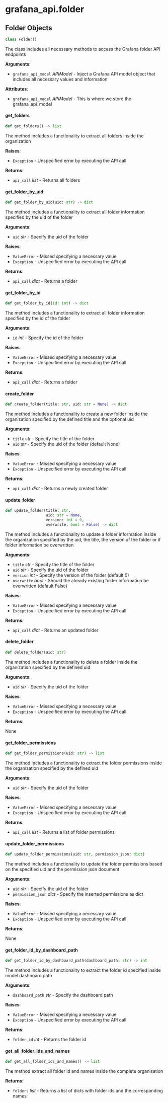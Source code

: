 <a id="grafana_api.folder"></a>

# grafana\_api.folder

<a id="grafana_api.folder.Folder"></a>

## Folder Objects

```python
class Folder()
```

The class includes all necessary methods to access the Grafana folder API endpoints

**Arguments**:

- `grafana_api_model` _APIModel_ - Inject a Grafana API model object that includes all necessary values and information
  

**Attributes**:

- `grafana_api_model` _APIModel_ - This is where we store the grafana_api_model

<a id="grafana_api.folder.Folder.get_folders"></a>

#### get\_folders

```python
def get_folders() -> list
```

The method includes a functionality to extract all folders inside the organization

**Raises**:

- `Exception` - Unspecified error by executing the API call
  

**Returns**:

- `api_call` _list_ - Returns all folders

<a id="grafana_api.folder.Folder.get_folder_by_uid"></a>

#### get\_folder\_by\_uid

```python
def get_folder_by_uid(uid: str) -> dict
```

The method includes a functionality to extract all folder information specified by the uid of the folder

**Arguments**:

- `uid` _str_ - Specify the uid of the folder
  

**Raises**:

- `ValueError` - Missed specifying a necessary value
- `Exception` - Unspecified error by executing the API call
  

**Returns**:

- `api_call` _dict_ - Returns a folder

<a id="grafana_api.folder.Folder.get_folder_by_id"></a>

#### get\_folder\_by\_id

```python
def get_folder_by_id(id: int) -> dict
```

The method includes a functionality to extract all folder information specified by the id of the folder

**Arguments**:

- `id` _int_ - Specify the id of the folder
  

**Raises**:

- `ValueError` - Missed specifying a necessary value
- `Exception` - Unspecified error by executing the API call
  

**Returns**:

- `api_call` _dict_ - Returns a folder

<a id="grafana_api.folder.Folder.create_folder"></a>

#### create\_folder

```python
def create_folder(title: str, uid: str = None) -> dict
```

The method includes a functionality to create a new folder inside the organization specified by the defined title and the optional uid

**Arguments**:

- `title` _str_ - Specify the title of the folder
- `uid` _str_ - Specify the uid of the folder (default None)
  

**Raises**:

- `ValueError` - Missed specifying a necessary value
- `Exception` - Unspecified error by executing the API call
  

**Returns**:

- `api_call` _dict_ - Returns a newly created folder

<a id="grafana_api.folder.Folder.update_folder"></a>

#### update\_folder

```python
def update_folder(title: str,
                  uid: str = None,
                  version: int = 0,
                  overwrite: bool = False) -> dict
```

The method includes a functionality to update a folder information inside the organization specified by the uid, the title, the version of the folder or if folder information be overwritten

**Arguments**:

- `title` _str_ - Specify the title of the folder
- `uid` _str_ - Specify the uid of the folder
- `version` _int_ - Specify the version of the folder (default 0)
- `overwrite` _bool_ - Should the already existing folder information be overwritten (default False)
  

**Raises**:

- `ValueError` - Missed specifying a necessary value
- `Exception` - Unspecified error by executing the API call
  

**Returns**:

- `api_call` _dict_ - Returns an updated folder

<a id="grafana_api.folder.Folder.delete_folder"></a>

#### delete\_folder

```python
def delete_folder(uid: str)
```

The method includes a functionality to delete a folder inside the organization specified by the defined uid

**Arguments**:

- `uid` _str_ - Specify the uid of the folder
  

**Raises**:

- `ValueError` - Missed specifying a necessary value
- `Exception` - Unspecified error by executing the API call
  

**Returns**:

  None

<a id="grafana_api.folder.Folder.get_folder_permissions"></a>

#### get\_folder\_permissions

```python
def get_folder_permissions(uid: str) -> list
```

The method includes a functionality to extract the folder permissions inside the organization specified by the defined uid

**Arguments**:

- `uid` _str_ - Specify the uid of the folder
  

**Raises**:

- `ValueError` - Missed specifying a necessary value
- `Exception` - Unspecified error by executing the API call
  

**Returns**:

- `api_call` _list_ - Returns a list of folder permissions

<a id="grafana_api.folder.Folder.update_folder_permissions"></a>

#### update\_folder\_permissions

```python
def update_folder_permissions(uid: str, permission_json: dict)
```

The method includes a functionality to update the folder permissions based on the specified uid and the permission json document

**Arguments**:

- `uid` _str_ - Specify the uid of the folder
- `permission_json` _dict_ - Specify the inserted permissions as dict
  

**Raises**:

- `ValueError` - Missed specifying a necessary value
- `Exception` - Unspecified error by executing the API call
  

**Returns**:

  None

<a id="grafana_api.folder.Folder.get_folder_id_by_dashboard_path"></a>

#### get\_folder\_id\_by\_dashboard\_path

```python
def get_folder_id_by_dashboard_path(dashboard_path: str) -> int
```

The method includes a functionality to extract the folder id specified inside model dashboard path

**Arguments**:

- `dashboard_path` _str_ - Specify the dashboard path
  

**Raises**:

- `ValueError` - Missed specifying a necessary value
- `Exception` - Unspecified error by executing the API call
  

**Returns**:

- `folder_id` _int_ - Returns the folder id

<a id="grafana_api.folder.Folder.get_all_folder_ids_and_names"></a>

#### get\_all\_folder\_ids\_and\_names

```python
def get_all_folder_ids_and_names() -> list
```

The method extract all folder id and names inside the complete organisation

**Returns**:

- `folders` _list_ - Returns a list of dicts with folder ids and the corresponding names

